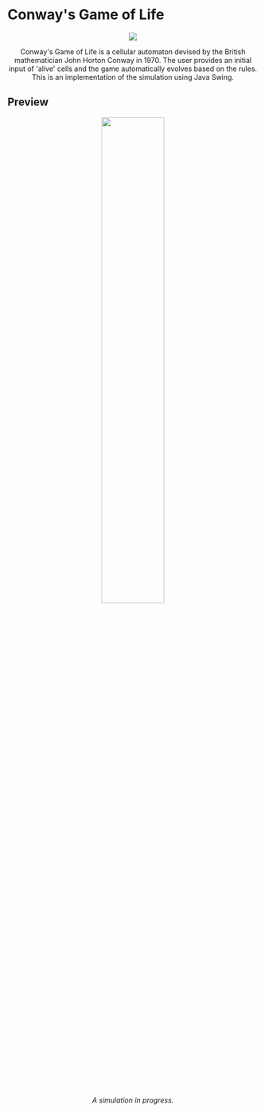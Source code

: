 # Conway's Game of Life

<p align="center">
<img src="https://www.johnvinh.dev/images/conway-title.svg">
</p>
<p align="center">
Conway's Game of Life is a cellular automaton devised by the British mathematician John Horton Conway in 1970.
The user provides an initial input of 'alive' cells and the game automatically evolves based on the rules.
This is an implementation of the simulation using Java Swing.
</p>

## Preview

<p align="center">
<img width="50%" src="https://www.johnvinh.dev/images/conway.png">
</p>
<p align="center">
<i>A simulation in progress.</i>
</p>
